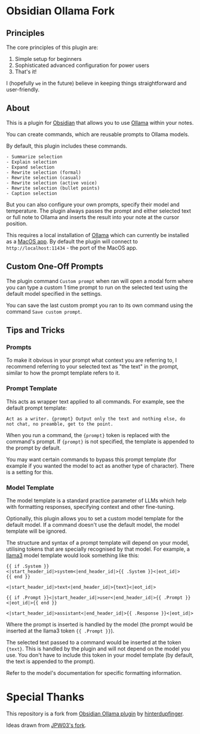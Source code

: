 # Obsidian Ollama Fork

## Principles

The core principles of this plugin are:

1. Simple setup for beginners
2. Sophisticated advanced configuration for power users
3. That's it!

I (hopefully `we` in the future) believe in keeping things straightforward and user-friendly.

## About

This is a plugin for [Obsidian](https://obsidian.md) that allows you to use [Ollama](https://ollama.ai) within your notes.

You can create commands, which are reusable prompts to Ollama models.

By default, this plugin includes these commands.

    - Summarize selection
    - Explain selection
    - Expand selection
    - Rewrite selection (formal)
    - Rewrite selection (casual)
    - Rewrite selection (active voice)
    - Rewrite selection (bullet points)
    - Caption selection

But you can also configure your own prompts, specify their model and temperature. The plugin always passes the prompt and either selected text or full note to Ollama and inserts the result into your note at the cursor position.

This requires a local installation of [Ollama](https://ollama.ai) which can currently be installed as a [MacOS app](https://github.com/jmorganca/ollama#download). By default the plugin will connect to `http://localhost:11434` - the port of the MacOS app.

## Custom One-Off Prompts

The plugin command `Custom prompt` when ran will open a modal form where you can type a custom 1 time prompt to run on the selected text using the default model specified in the settings.

You can save the last custom prompt you ran to its own command using the command `Save custom prompt`.

## Tips and Tricks

### Prompts

To make it obvious in your prompt what context you are referring to, I recommend referring to your selected text as "the text" in the prompt, similar to how the prompt template refers to it.

### Prompt Template

This acts as wrapper text applied to all commands. For example, see the default prompt template:

```
Act as a writer. {prompt} Output only the text and nothing else, do not chat, no preamble, get to the point.
```

When you run a command, the `{prompt}` token is replaced with the command's prompt. If `{prompt}` is not specified, the template is appended to the prompt by default.

You may want certain commands to bypass this prompt template (for example if you wanted the model to act as another type of character). There is a setting for this.

### Model Template

The model template is a standard practice parameter of LLMs which help with formatting responses, specifying context and other fine-tuning.

Optionally, this plugin allows you to set a custom model template for the default model. If a command doesn't use the default model, the model template will be ignored.

The structure and syntax of a prompt template will depend on your model, utilising tokens that are specially recognised by that model. For example, a [llama3](https://llama.meta.com/docs/model-cards-and-prompt-formats/meta-llama-3/) model template would look something like this:

```
{{ if .System }}
<|start_header_id|>system<|end_header_id|>{{ .System }}<|eot_id|>
{{ end }}

<|start_header_id|>text<|end_header_id|>{text}<|eot_id|>

{{ if .Prompt }}<|start_header_id|>user<|end_header_id|>{{ .Prompt }}<|eot_id|>{{ end }}

<|start_header_id|>assistant<|end_header_id|>{{ .Response }}<|eot_id|>
```

Where the prompt is inserted is handled by the model (the prompt would be inserted at the llama3 token `{{ .Prompt }}`).

The selected text passed to a command would be inserted at the token `{text}`. This is handled by the plugin and will not depend on the model you use. You don't have to include this token in your model template (by default, the text is appended to the prompt).

Refer to the model's documentation for specific formatting information.

# Special Thanks

This repository is a fork from [Obsidian Ollama plugin](https://github.com/hinterdupfinger/obsidian-ollama) by [hinterdupfinger](https://github.com/hinterdupfinger).

Ideas drawn from [JPW03's fork](https://github.com/hinterdupfinger/obsidian-ollama/pull/2).
